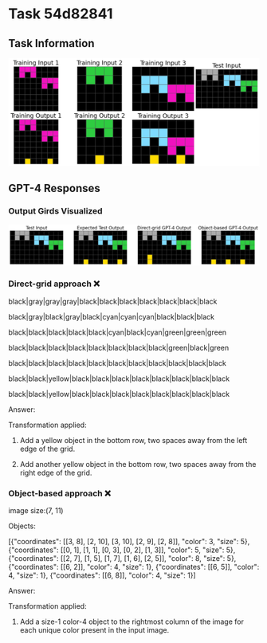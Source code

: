 
# Task 54d82841

## Task Information

![](images/tasks/54d82841.png)

## GPT-4 Responses

### Output Girds Visualized
![](images/solutions/54d82841.png)

### Direct-grid approach ❌
black|gray|gray|gray|black|black|black|black|black|black|black

black|gray|black|gray|black|cyan|cyan|cyan|black|black|black

black|black|black|black|black|cyan|black|cyan|green|green|green

black|black|black|black|black|black|black|black|green|black|green

black|black|black|black|black|black|black|black|black|black|black

black|black|yellow|black|black|black|black|black|black|black|black

black|black|yellow|black|black|black|black|black|black|black|black



Answer:

Transformation applied:

1. Add a yellow object in the bottom row, two spaces away from the left edge of the grid.

2. Add another yellow object in the bottom row, two spaces away from the right edge of the grid.

### Object-based approach ❌
image size:(7, 11)

Objects:

[{"coordinates": [[3, 8], [2, 10], [3, 10], [2, 9], [2, 8]], "color": 3, "size": 5}, {"coordinates": [[0, 1], [1, 1], [0, 3], [0, 2], [1, 3]], "color": 5, "size": 5}, {"coordinates": [[2, 7], [1, 5], [1, 7], [1, 6], [2, 5]], "color": 8, "size": 5}, {"coordinates": [[6, 2]], "color": 4, "size": 1}, {"coordinates": [[6, 5]], "color": 4, "size": 1}, {"coordinates": [[6, 8]], "color": 4, "size": 1}]



Answer:

Transformation applied:

1. Add a size-1 color-4 object to the rightmost column of the image for each unique color present in the input image.
